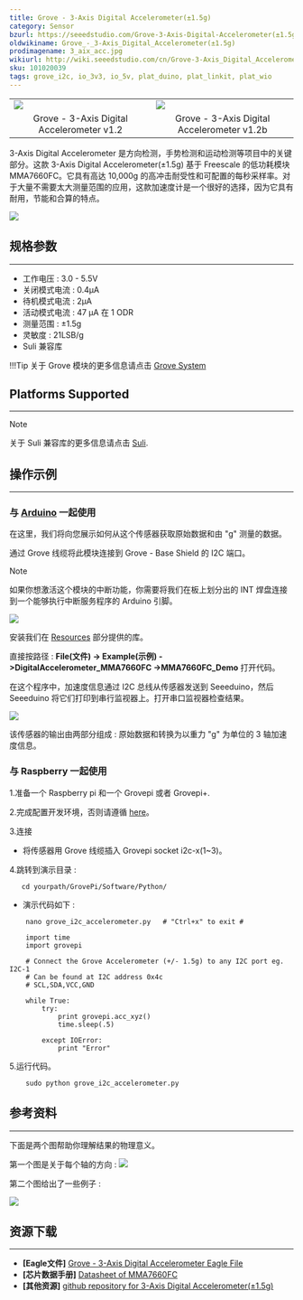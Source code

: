 ```yaml
---
title: Grove - 3-Axis Digital Accelerometer(±1.5g)
category: Sensor
bzurl: https://seeedstudio.com/Grove-3-Axis-Digital-Accelerometer(±1.5g)-p-765.html
oldwikiname: Grove_-_3-Axis_Digital_Accelerometer(±1.5g)
prodimagename: 3_aix_acc.jpg
wikiurl: http://wiki.seeedstudio.com/cn/Grove-3-Axis_Digital_Accelerometer-1.5g
sku: 101020039
tags: grove_i2c, io_3v3, io_5v, plat_duino, plat_linkit, plat_wio
---
```


<table>
<colgroup>
<col width="50%" />
<col width="50%" />
</colgroup>
<tbody>
<tr class="odd">
<td><div class="center">
<div class="floatnone">
<img src="https://raw.githubusercontent.com/SeeedDocument/Grove-3-Axis_Digital_Accelerometer-1.5g/master/img/3_aix_acc.jpg" />
</div>
</div></td>
<td><div class="center">
<div class="floatnone">
<img src="https://raw.githubusercontent.com/SeeedDocument/Grove-3-Axis_Digital_Accelerometer-1.5g/master/img/Grove-3-Axis_v1.3.jpg" />
</div>
</div></td>
</tr>
<tr class="even">
<td><div style="text-align: center">
Grove - 3-Axis Digital Accelerometer v1.2
</div></td>
<td><div style="text-align: center">
Grove - 3-Axis Digital Accelerometer v1.2b
</div></td>
</tr>
</tbody>
</table>

3-Axis Digital Accelerometer 是方向检测，手势检测和运动检测等项目中的关键部分。这款 3-Axis Digital Accelerometer(±1.5g) 基于 Freescale 的低功耗模块 MMA7660FC。它具有高达 10,000g 的高冲击耐受性和可配置的每秒采样率。对于大量不需要太大测量范围的应用，这款加速度计是一个很好的选择，因为它具有耐用，节能和合算的特点。


[![](https://github.com/SeeedDocument/wiki_chinese/raw/master/docs/images/click_to_buy.PNG)](https://item.taobao.com/item.htm?spm=686.1000925.0.0.4d555aagVGiYe&id=45770637854)


## 规格参数
--------------

-   工作电压 : 3.0 - 5.5V
-   关闭模式电流 : 0.4μA
-   待机模式电流 : 2μA
-   活动模式电流 : 47 μA 在 1 ODR
-   测量范围 : ±1.5g
-   灵敏度 : 21LSB/g
-   Suli 兼容库

!!!Tip
    关于 Grove 模块的更多信息请点击 [Grove System](http://wiki.seeedstudio.com/cn/Grove_System/)

## Platforms Supported
-------------------

<div class="admonition note">
<p class="admonition-title">Note</p>
关于 Suli 兼容库的更多信息请点击 <a class="external text" href="/Suli" rel="nofollow" target="_blank">Suli</a>.
</div>

## 操作示例
-------------

### 与 [Arduino](/Arduino "Arduino") 一起使用

在这里，我们将向您展示如何从这个传感器获取原始数据和由 "g" 测量的数据。

通过 Grove 线缆将此模块连接到 Grove - Base Shield 的 I2C 端口。

<div class="admonition note">
<p class="admonition-title">Note</p>
如果你想激活这个模块的中断功能，你需要将我们在板上划分出的 INT 焊盘连接到一个能够执行中断服务程序的 Arduino 引脚。
</div>

![](https://raw.githubusercontent.com/SeeedDocument/Grove-3-Axis_Digital_Accelerometer-1.5g/master/img/Digital_Accelerometer_Sensor_Connector1.5g.jpg)

安装我们在 [Resources](/Grove-3-Axis_Digital_Accelerometer-1.5g#resources) 部分提供的库。

直接按路径 : **File(文件) -> Example(示例) ->DigitalAccelerometer_MMA7660FC ->MMA7660FC_Demo** 打开代码。

在这个程序中，加速度信息通过 I2C 总线从传感器发送到 Seeeduino，然后 Seeeduino 将它们打印到串行监视器上。打开串口监视器检查结果。

![](https://raw.githubusercontent.com/SeeedDocument/Grove-3-Axis_Digital_Accelerometer-1.5g/master/img/Grove-3-Axis_Digital_Accelerometer-1.5g-.jpg)

该传感器的输出由两部分组成 : 原始数据和转换为以重力 "g" 为单位的 3 轴加速度信息。


### 与 Raspberry 一起使用

1.准备一个 Raspberry pi 和一个 Grovepi 或者 Grovepi+.

2.完成配置开发环境，否则请遵循 [here](/GrovePiPlus)。

3.连接

-   将传感器用 Grove 线缆插入 Grovepi socket i2c-x(1~3)。

4.跳转到演示目录 :

       cd yourpath/GrovePi/Software/Python/

-   演示代码如下 :

```
    nano grove_i2c_accelerometer.py   # "Ctrl+x" to exit #
```
```
    import time
    import grovepi

    # Connect the Grove Accelerometer (+/- 1.5g) to any I2C port eg. I2C-1
    # Can be found at I2C address 0x4c
    # SCL,SDA,VCC,GND

    while True:
        try:
            print grovepi.acc_xyz()
            time.sleep(.5)

        except IOError:
            print "Error"
```

5.运行代码。
```
    sudo python grove_i2c_accelerometer.py
```

## 参考资料
---------

下面是两个图帮助你理解结果的物理意义。

第一个图是关于每个轴的方向 :
![](https://raw.githubusercontent.com/SeeedDocument/Grove-3-Axis_Digital_Accelerometer-1.5g/master/img/MMA7660_Direction.jpg)

第二个图给出了一些例子 :

![](https://raw.githubusercontent.com/SeeedDocument/Grove-3-Axis_Digital_Accelerometer-1.5g/master/img/Sensing_Direction_1.jpg)

## 资源下载
---------

-   **[Eagle文件]** [Grove - 3-Axis Digital Accelerometer Eagle File](https://raw.githubusercontent.com/SeeedDocument/Grove-3-Axis_Digital_Accelerometer-1.5g/master/res/Grove-3-Axis_Digital_Accelerometer-1.5g-Eagle_File.zip)
-   **[芯片数据手册]** [Datasheet of MMA7660FC](https://raw.githubusercontent.com/SeeedDocument/Grove-3-Axis_Digital_Accelerometer-1.5g/master/res/MMA7660FC.pdf)
-   **[其他资源]** [github repository for 3-Axis Digital Accelerometer(±1.5g)](https://github.com/Seeed-Studio/Accelerometer_MMA7660)


<!-- This Markdown file was created from http://www.seeedstudio.com/wiki/Grove_-_3-Axis_Digital_Accelerometer(±1.5g) -->
